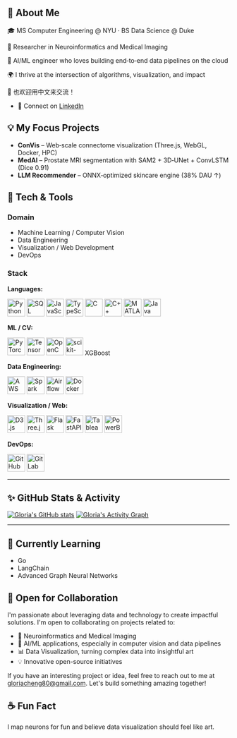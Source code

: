 

## 🧩 About Me

🎓 MS Computer Engineering @ NYU · BS Data Science @ Duke

🔬 Researcher in Neuroinformatics and Medical Imaging

🚀 AI/ML engineer who loves building end‑to‑end data pipelines on the cloud

🌍 I thrive at the intersection of algorithms, visualization, and impact

🌱 也欢迎用中文来交流！

- 🔗 Connect on [LinkedIn](https://www.linkedin.com/in/yu-cheng-53515a236/)

## 💡 My Focus Projects

*   **ConVis** – Web‑scale connectome visualization (Three.js, WebGL, Docker, HPC)
*   **MedAI** – Prostate MRI segmentation with SAM2 + 3D‑UNet + ConvLSTM (Dice 0.91)
*   **LLM Recommender** – ONNX‑optimized skincare engine (38% DAU ↑)

## 🔨 Tech & Tools

### Domain
*   Machine Learning / Computer Vision
*   Data Engineering
*   Visualization / Web Development
*   DevOps

### Stack

**Languages:**
<p align="left">
  <img src="https://cdn.jsdelivr.net/gh/devicons/devicon/icons/python/python-original.svg" alt="Python" width="40" height="40"/>
  <img src="https://cdn.jsdelivr.net/gh/devicons/devicon/icons/mysql/mysql-original-wordmark.svg" alt="SQL" width="40" height="40"/>
  <img src="https://cdn.jsdelivr.net/gh/devicons/devicon/icons/javascript/javascript-original.svg" alt="JavaScript" width="40" height="40"/>
  <img src="https://cdn.jsdelivr.net/gh/devicons/devicon/icons/typescript/typescript-original.svg" alt="TypeScript" width="40" height="40"/>
  <img src="https://cdn.jsdelivr.net/gh/devicons/devicon/icons/c/c-original.svg" alt="C" width="40" height="40"/>
  <img src="https://cdn.jsdelivr.net/gh/devicons/devicon/icons/cplusplus/cplusplus-original.svg" alt="C++" width="40" height="40"/>
  <img src="https://cdn.jsdelivr.net/gh/devicons/devicon/icons/matlab/matlab-original.svg" alt="MATLAB" width="40" height="40"/>
  <img src="https://cdn.jsdelivr.net/gh/devicons/devicon/icons/java/java-original.svg" alt="Java" width="40" height="40"/>
</p>

**ML / CV:**
<p align="left">
  <img src="https://cdn.jsdelivr.net/gh/devicons/devicon/icons/pytorch/pytorch-original.svg" alt="PyTorch" width="40" height="40"/>
  <img src="https://cdn.jsdelivr.net/gh/devicons/devicon/icons/tensorflow/tensorflow-original.svg" alt="TensorFlow" width="40" height="40"/>
  <img src="https://cdn.jsdelivr.net/gh/devicons/devicon/icons/opencv/opencv-original.svg" alt="OpenCV" width="40" height="40"/>
  <img src="https://cdn.jsdelivr.net/gh/devicons/devicon/icons/scikitlearn/scikitlearn-original.svg" alt="scikit-learn" width="40" height="40"/>
  XGBoost
</p>

**Data Engineering:**
<p align="left">
  <img src="https://cdn.jsdelivr.net/gh/devicons/devicon/icons/amazonwebservices/amazonwebservices-original-wordmark.svg" alt="AWS" width="40" height="40"/>
  <img src="https://cdn.jsdelivr.net/gh/devicons/devicon/icons/apachespark/apachespark-original-wordmark.svg" alt="Spark" width="40" height="40"/>
  <img src="https://cdn.jsdelivr.net/gh/devicons/devicon/icons/apacheairflow/apacheairflow-original.svg" alt="Airflow" width="40" height="40"/>
  <img src="https://cdn.jsdelivr.net/gh/devicons/devicon/icons/docker/docker-original.svg" alt="Docker" width="40" height="40"/>
</p>

**Visualization / Web:**
<p align="left">
  <img src="https://cdn.jsdelivr.net/gh/devicons/devicon/icons/d3js/d3js-original.svg" alt="D3.js" width="40" height="40"/>
  <img src="https://cdn.jsdelivr.net/gh/devicons/devicon/icons/threejs/threejs-original.svg" alt="Three.js" width="40" height="40"/>
  <img src="https://cdn.jsdelivr.net/gh/devicons/devicon/icons/flask/flask-original.svg" alt="Flask" width="40" height="40"/>
  <img src="https://cdn.jsdelivr.net/gh/devicons/devicon/icons/fastapi/fastapi-original.svg" alt="FastAPI" width="40" height="40"/>
  <img src="https://cdn.jsdelivr.net/gh/devicons/devicon/icons/tableau/tableau-original.svg" alt="Tableau" width="40" height="40"/>
  <img src="https://cdn.jsdelivr.net/gh/devicons/devicon/icons/powerbi/powerbi-original.svg" alt="PowerBI" width="40" height="40"/>
</p>

**DevOps:**
<p align="left">
  <img src="https://cdn.jsdelivr.net/gh/devicons/devicon/icons/github/github-original.svg" alt="GitHub" width="40" height="40"/>
  <img src="https://cdn.jsdelivr.net/gh/devicons/devicon/icons/gitlab/gitlab-original.svg" alt="GitLab" width="40" height="40"/>
</p>

---

## ✨ GitHub Stats & Activity
[![Gloria's GitHub stats](https://github-readme-stats.vercel.app/api?username=Gloria72&show_icons=true&theme=radical)](https://github.com/anuraghazra/github-readme-stats)
[![Gloria's Activity Graph](https://github-readme-activity-graph.vercel.app/graph?username=Gloria72&theme=tokyonight)](https://github.com/ashutosh00710/github-readme-activity-graph)

---

## 🎯 Currently Learning
*   Go
*   LangChain
*   Advanced Graph Neural Networks

## 🤝 Open for Collaboration

I'm passionate about leveraging data and technology to create impactful solutions. I'm open to collaborating on projects related to:

*   🧠 Neuroinformatics and Medical Imaging
*   🤖 AI/ML applications, especially in computer vision and data pipelines
*   📊 Data Visualization, turning complex data into insightful art
*   💡 Innovative open-source initiatives

If you have an interesting project or idea, feel free to reach out to me at [gloriacheng80@gmail.com](mailto:gloriacheng80@gmail.com). Let's build something amazing together!

## ☕ Fun Fact
I map neurons for fun and believe data visualization should feel like art.
